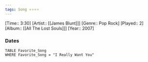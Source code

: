 ```yaml
---
tags: Song ⭐⭐⭐⭐ 
---
```

[Time:: 3:30]
[Artist:: [[James Blunt]]]
[Genre:: Pop Rock]
[Played:: 2]
[Album:: [[All The Lost Souls]]]
[Year:: 2007]
### Dates
````dataview
TABLE Favorite_Song
WHERE Favorite_Song = "I Really Want You"
````